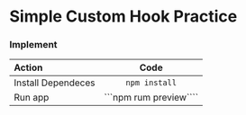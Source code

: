 # Simple Custom Hook Practice

### Implement

| Action      | Code |
| :---        |    :----:   | 
| Install Dependeces      | ```npm install```       | 
| Run app   | ```npm rum preview````        | 